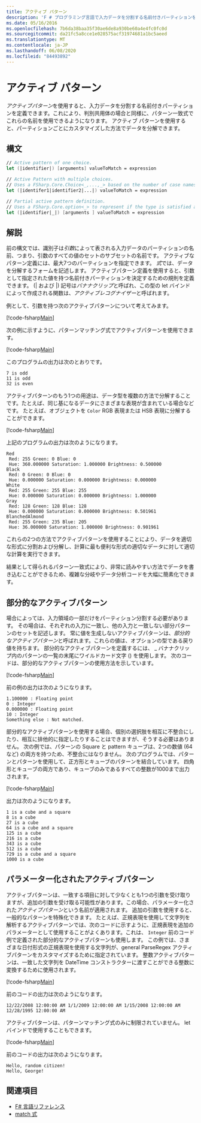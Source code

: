 ```yaml
---
title: アクティブ パターン
description: 'F # プログラミング言語で入力データを分割する名前付きパーティションを定義するためにアクティブパターンを使用する方法について説明します。'
ms.date: 05/16/2016
ms.openlocfilehash: 7b6da38baa35f30ae6de8a930be60a4e4fc0fc0d
ms.sourcegitcommit: da21fc5a8cce1e028575acf31974681a1bc5aeed
ms.translationtype: MT
ms.contentlocale: ja-JP
ms.lasthandoff: 06/08/2020
ms.locfileid: "84493892"
---
```

# <a name="active-patterns"></a>アクティブ パターン

*アクティブパターン*を使用すると、入力データを分割する名前付きパーティションを定義できます。これにより、判別共用体の場合と同様に、パターン一致式でこれらの名前を使用できるようになります。 アクティブ パターンを使用すると、パーティションごとにカスタマイズした方法でデータを分解できます。

## <a name="syntax"></a>構文

```fsharp
// Active pattern of one choice.
let (|identifier|) [arguments] valueToMatch = expression

// Active Pattern with multiple choices.
// Uses a FSharp.Core.Choice<_,...,_> based on the number of case names. In F#, the limitation n <= 7 applies.
let (|identifer1|identifier2|...|) valueToMatch = expression

// Partial active pattern definition.
// Uses a FSharp.Core.option<_> to represent if the type is satisfied at the call site.
let (|identifier|_|) [arguments ] valueToMatch = expression
```

## <a name="remarks"></a>解説

前の構文では、識別子は*引数*によって表される入力データのパーティションの名前、つまり、引数のすべての値のセットのサブセットの名前です。 アクティブなパターン定義には、最大7つのパーティションを指定できます。 *式*では、データを分解するフォームを記述します。 アクティブパターン定義を使用すると、引数として指定された値を持つ名前付きパーティションを決定するための規則を定義できます。 (| および |) 記号は*バナナクリップ*と呼ばれ、この型の let バインドによって作成される関数は、*アクティブレコグナイザー*と呼ばれます。

例として、引数を持つ次のアクティブパターンについて考えてみます。

[!code-fsharp[Main](~/samples/snippets/fsharp/lang-ref-2/snippet5001.fs)]

次の例に示すように、パターンマッチング式でアクティブパターンを使用できます。

[!code-fsharp[Main](~/samples/snippets/fsharp/lang-ref-2/snippet5002.fs)]

このプログラムの出力は次のとおりです。

```console
7 is odd
11 is odd
32 is even
```

アクティブパターンのもう1つの用途は、データ型を複数の方法で分解することです。たとえば、同じ基になるデータにさまざまな表現が含まれている場合などです。 たとえば、オブジェクトを `Color` RGB 表現または HSB 表現に分解することができます。

[!code-fsharp[Main](~/samples/snippets/fsharp/lang-ref-2/snippet5003.fs)]

上記のプログラムの出力は次のようになります。

```console
Red
 Red: 255 Green: 0 Blue: 0
 Hue: 360.000000 Saturation: 1.000000 Brightness: 0.500000
Black
 Red: 0 Green: 0 Blue: 0
 Hue: 0.000000 Saturation: 0.000000 Brightness: 0.000000
White
 Red: 255 Green: 255 Blue: 255
 Hue: 0.000000 Saturation: 0.000000 Brightness: 1.000000
Gray
 Red: 128 Green: 128 Blue: 128
 Hue: 0.000000 Saturation: 0.000000 Brightness: 0.501961
BlanchedAlmond
 Red: 255 Green: 235 Blue: 205
 Hue: 36.000000 Saturation: 1.000000 Brightness: 0.901961
```

これらの2つの方法でアクティブパターンを使用することにより、データを適切な形式に分割および分解し、計算に最も便利な形式の適切なデータに対して適切な計算を実行できます。

結果として得られるパターン一致式により、非常に読みやすい方法でデータを書き込むことができるため、複雑な分岐やデータ分析コードを大幅に簡素化できます。

## <a name="partial-active-patterns"></a>部分的なアクティブパターン

場合によっては、入力領域の一部だけをパーティション分割する必要があります。 その場合は、それぞれの入力に一致し、他の入力と一致しない部分パターンのセットを記述します。 常に値を生成しないアクティブパターンは、*部分的なアクティブパターン*と呼ばれます。これらの値は、オプションの型である戻り値を持ちます。 部分的なアクティブパターンを定義するには、 \_ バナナクリップ内のパターンの一覧の末尾にワイルドカード文字 () を使用します。 次のコードは、部分的なアクティブパターンの使用方法を示しています。

[!code-fsharp[Main](~/samples/snippets/fsharp/lang-ref-2/snippet5004.fs)]

前の例の出力は次のようになります。

```console
1.100000 : Floating point
0 : Integer
0.000000 : Floating point
10 : Integer
Something else : Not matched.
```

部分的なアクティブパターンを使用する場合、個別の選択肢を相互に不整合にしたり、相互に排他的に指定したりすることはできますが、そうする必要はありません。 次の例では、パターンの Square と pattern キューブは、2つの数値 (64 など) の両方を持つため、不整合にはなりません。 次のプログラムでは、パターンとパターンを使用して、正方形とキューブのパターンを結合しています。 四角形とキューブの両方であり、キューブのみであるすべての整数が1000まで出力されます。

[!code-fsharp[Main](~/samples/snippets/fsharp/lang-ref-2/snippet5005.fs)]

出力は次のようになります。

```console
1 is a cube and a square
8 is a cube
27 is a cube
64 is a cube and a square
125 is a cube
216 is a cube
343 is a cube
512 is a cube
729 is a cube and a square
1000 is a cube
```

## <a name="parameterized-active-patterns"></a>パラメーター化されたアクティブパターン

アクティブパターンは、一致する項目に対して少なくとも1つの引数を受け取りますが、追加の引数を受け取る可能性があります。この場合、パラメーター化された*アクティブパターン*という名前が適用されます。 追加の引数を使用すると、一般的なパターンを特殊化できます。 たとえば、正規表現を使用して文字列を解析するアクティブパターンでは、次のコードに示すように、正規表現を追加のパラメーターとして使用することがよくあります。これは、 `Integer` 前のコード例で定義された部分的なアクティブパターンも使用します。 この例では、さまざまな日付形式の正規表現を使用する文字列が、general ParseRegex アクティブパターンをカスタマイズするために指定されています。 整数アクティブパターンは、一致した文字列を DateTime コンストラクターに渡すことができる整数に変換するために使用されます。

[!code-fsharp[Main](~/samples/snippets/fsharp/lang-ref-2/snippet5006.fs)]

前のコードの出力は次のようになります。

```console
12/22/2008 12:00:00 AM 1/1/2009 12:00:00 AM 1/15/2008 12:00:00 AM 12/28/1995 12:00:00 AM
```

アクティブパターンは、パターンマッチング式のみに制限されていません。 let バインドで使用することもできます。

[!code-fsharp[Main](~/samples/snippets/fsharp/lang-ref-2/snippet5007.fs)]

前のコードの出力は次のようになります。

```console
Hello, random citizen!
Hello, George!
```

## <a name="see-also"></a>関連項目

- [F# 言語リファレンス](index.md)
- [match 式](match-expressions.md)
